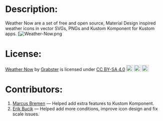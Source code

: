 # Description:
Weather Now are a set of free and open source, Material Design inspired weather icons in vector SVGs, PNGs and Kustom Komponent for Kustom apps.
[![Weather-Now.png](https://i.postimg.cc/ZKk1YFvx/Weather-Now.png)

# License:
 <p xmlns:cc="http://creativecommons.org/ns#" xmlns:dct="http://purl.org/dc/terms/"><a property="dct:title" rel="cc:attributionURL" href="https://github.com/Grabstertv/WeatherNowIcons">Weather Now</a> by <a rel="cc:attributionURL dct:creator" property="cc:attributionName" href="https://github.com/Grabstertv/">Grabster</a> is licensed under <a href="http://creativecommons.org/licenses/by-sa/4.0/?ref=chooser-v1" target="_blank" rel="license noopener noreferrer" style="display:inline-block;">CC BY-SA 4.0<img style="height:22px!important;margin-left:3px;vertical-align:text-bottom;" src="https://mirrors.creativecommons.org/presskit/icons/cc.svg?ref=chooser-v1"><img style="height:22px!important;margin-left:3px;vertical-align:text-bottom;" src="https://mirrors.creativecommons.org/presskit/icons/by.svg?ref=chooser-v1"><img style="height:22px!important;margin-left:3px;vertical-align:text-bottom;" src="https://mirrors.creativecommons.org/presskit/icons/sa.svg?ref=chooser-v1"></a></p> 

# Contributors:
1. [Marcus Bremen](https://twitter.com/MarcusBremen) — Helped add extra features to Kustom Komponent.
2. [Erik Bucik](https://twitter.com/ErikBucik) — Helped add more conditions, improve icon design and fix scale issues.
